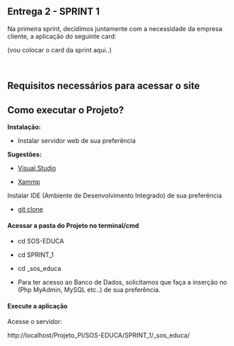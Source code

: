 ## Entrega 2 - SPRINT 1

Na primeira sprint, decidimos juntamente com a necessidade da empresa cliente, a aplicação do seguinte card:

(vou colocar o card da sprint aqui..)

<br>

## Requisitos necessários para acessar o site

## Como executar o Projeto?

**Instalação:**

* Instalar servidor web de sua preferência

**Sugestões:**

* [Visual Studio](https://visualstudio.microsoft.com/pt-br/)

* [Xammp](https://www.apachefriends.org/pt_br/index.html)


Instalar IDE (Ambiente de Desenvolvimento Integrado) de sua preferência


* [git clone](https://github.com/Grupo-1-2020-PI-FATEC-ADS/SOS-EDUCA)

#### Acessar a pasta do Projeto no terminal/cmd

* cd SOS-EDUCA
* cd SPRINT_1
* cd _sos_educa

* Para ter acesso ao Banco de Dados, solicitamos que faça a inserção no (Php MyAdmin, MySQL etc..) de sua preferência.

#### Execute a aplicação

Acesse o servidor:

http://localhost/Projeto_PI/SOS-EDUCA/SPRINT_1/_sos_educa/

